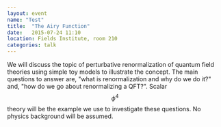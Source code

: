 ```yaml
---
layout: event
name: "Test"
title:  "The Airy Function"
date:   2015-07-24 11:10
location: Fields Institute, room 210
categories: talk	
---
```


We will discuss the topic of perturbative renormalization of quantum field theories using simple toy models to illustrate the concept.  The main questions to answer are, "what is renormalization and why do we do it?" and, "how do we go about renormalizing a QFT?".  Scalar $$\phi^4$$ theory will be the example we use to investigate these questions.  No physics background will be assumed.
